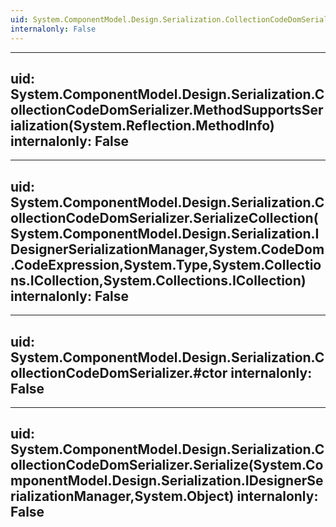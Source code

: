 ```yaml
---
uid: System.ComponentModel.Design.Serialization.CollectionCodeDomSerializer
internalonly: False
---
```


---
uid: System.ComponentModel.Design.Serialization.CollectionCodeDomSerializer.MethodSupportsSerialization(System.Reflection.MethodInfo)
internalonly: False
---

---
uid: System.ComponentModel.Design.Serialization.CollectionCodeDomSerializer.SerializeCollection(System.ComponentModel.Design.Serialization.IDesignerSerializationManager,System.CodeDom.CodeExpression,System.Type,System.Collections.ICollection,System.Collections.ICollection)
internalonly: False
---

---
uid: System.ComponentModel.Design.Serialization.CollectionCodeDomSerializer.#ctor
internalonly: False
---

---
uid: System.ComponentModel.Design.Serialization.CollectionCodeDomSerializer.Serialize(System.ComponentModel.Design.Serialization.IDesignerSerializationManager,System.Object)
internalonly: False
---
